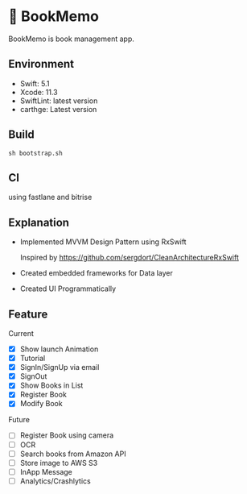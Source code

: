 # 📖 BookMemo
BookMemo is book management app.

## Environment 
- Swift: 5.1
- Xcode: 11.3
- SwiftLint: latest version
- carthge: Latest version

## Build 
` sh bootstrap.sh `

## CI
using fastlane and bitrise

## Explanation

- Implemented MVVM Design Pattern using RxSwift

   Inspired by https://github.com/sergdort/CleanArchitectureRxSwift

- Created embedded frameworks for Data layer
- Created UI Programmatically

## Feature

Current
- [x] Show launch Animation
- [x] Tutorial
- [x] SignIn/SignUp via email
- [x] SignOut
- [x] Show Books in List
- [x] Register Book
- [x] Modify Book

Future
- [ ] Register Book using camera
- [ ] OCR
- [ ] Search books from Amazon API
- [ ] Store image to AWS S3
- [ ] InApp Message
- [ ] Analytics/Crashlytics
